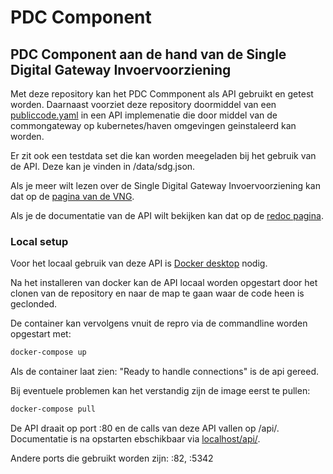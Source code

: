 # PDC Component

## PDC Component aan de hand van de Single Digital Gateway Invoervoorziening

Met deze repository kan het PDC Commponent als API gebruikt en getest worden. Daarnaast voorziet deze repository doormiddel van een [publiccode.yaml](https://yml.publiccode.tools/) in een API implemenatie die door middel van de commongateway op kubernetes/haven omgevingen geinstaleerd kan worden.

Er zit ook een testdata set die kan worden meegeladen bij het gebruik van de API. Deze kan je vinden in /data/sdg.json.

Als je meer wilt lezen over de Single Digital Gateway Invoervoorziening kan dat op de [pagina van de VNG](https://vng.nl/projecten/single-digital-gateway).

Als je de documentatie van de API wilt bekijken kan dat op de [redoc pagina](https://redocly.github.io/redoc/?url=https://raw.githubusercontent.com/maykinmedia/sdg-invoervoorziening/master/src/openapi.yaml&nocors).

### Local setup

Voor het locaal gebruik van deze API is [Docker desktop](https://www.docker.com/get-started/) nodig.

Na het installeren van docker kan de API locaal worden opgestart door het clonen van de repository en naar de map te gaan waar de code heen is geclonded. 

De container kan vervolgens vnuit de repro via de commandline worden opgestart met: 
```sh
docker-compose up
```
Als de  container laat zien: "Ready to handle connections" is de api gereed.

Bij eventuele problemen kan het verstandig zijn de image eerst te pullen: 
```sh
docker-compose pull
```

De API draait op port :80 en de calls van deze API vallen op /api/. Documentatie is na opstarten ebschikbaar via [localhost/api/](http://localhost/api/).

Andere ports die gebruikt worden zijn: :82, :5342

